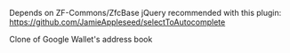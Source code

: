 Depends on ZF-Commons/ZfcBase
jQuery recommended with this plugin: https://github.com/JamieAppleseed/selectToAutocomplete

Clone of Google Wallet's address book
